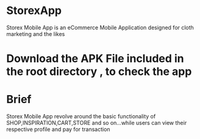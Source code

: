 # StorexApp
Storex Mobile App is an eCommerce Mobile Application designed for cloth marketing and the likes
# Download the APK File included in the root directory , to check the app
# Brief
Storex Mobile App revolve around the basic functionality of
SHOP,INSPIRATION,CART,STORE and so on...while users can view their respective profile
 and pay for transaction
